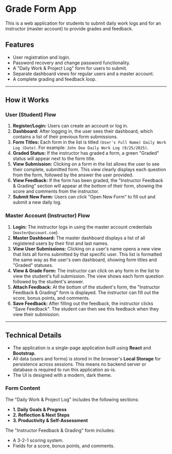 # Grade Form App

This is a web application for students to submit daily work logs and for an instructor (master account) to provide grades and feedback.

## Features

*   User registration and login.
*   Password recovery and change password functionality.
*   A "Daily Work & Project Log" form for users to submit.
*   Separate dashboard views for regular users and a master account.
*   A complete grading and feedback loop.

---

## How it Works

### User (Student) Flow

1.  **Register/Login:** Users can create an account or log in.
2.  **Dashboard:** After logging in, the user sees their dashboard, which contains a list of their previous form submissions.
3.  **Form Titles:** Each form in the list is titled `(User's Full Name) Daily Work Log (Date)`. For example: `John Doe Daily Work Log (9/25/2025)`.
4.  **Graded Status:** If the instructor has graded a form, a green "Graded" status will appear next to the form title.
5.  **View Submission:** Clicking on a form in the list allows the user to see their complete, submitted form. This view clearly displays each question from the form, followed by the answer the user provided.
6.  **View Feedback:** If the form has been graded, the "Instructor Feedback & Grading" section will appear at the bottom of their form, showing the score and comments from the instructor.
7.  **Submit New Form:** Users can click "Open New Form" to fill out and submit a new daily log.

### Master Account (Instructor) Flow

1.  **Login:** The instructor logs in using the master account credentials (`master@account.com`).
2.  **Master Dashboard:** The master dashboard displays a list of all registered users by their first and last names.
3.  **View User Submissions:** Clicking on a user's name opens a new view that lists all forms submitted by that specific user. This list is formatted the same way as the user's own dashboard, showing form titles and "Graded" statuses.
4.  **View & Grade Form:** The instructor can click on any form in the list to view the student's full submission. The view shows each form question followed by the student's answer.
5.  **Attach Feedback:** At the bottom of the student's form, the "Instructor Feedback & Grading" form is displayed. The instructor can fill out the score, bonus points, and comments.
6.  **Save Feedback:** After filling out the feedback, the instructor clicks "Save Feedback". The student can then see this feedback when they view their submission.

---

## Technical Details

*   The application is a single-page application built using **React** and **Bootstrap**.
*   All data (users and forms) is stored in the browser's **Local Storage** for persistence across sessions. This means no backend server or database is required to run this application as-is.
*   The UI is designed with a modern, dark theme.

### Form Content

The "Daily Work & Project Log" includes the following sections:

*   **1. Daily Goals & Progress**
*   **2. Reflection & Next Steps**
*   **3. Productivity & Self-Assessment**

The "Instructor Feedback & Grading" form includes:

*   A 3-2-1 scoring system.
*   Fields for a score, bonus points, and comments.